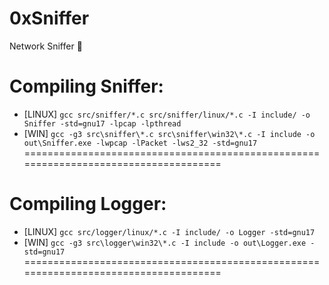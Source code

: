 # 0xSniffer
Network Sniffer 👃

Compiling Sniffer:
=====================================================================================
* [LINUX] `gcc src/sniffer/*.c src/sniffer/linux/*.c -I include/ -o Sniffer -std=gnu17 -lpcap -lpthread`
* [WIN]   `gcc -g3 src\sniffer\*.c src\sniffer\win32\*.c -I include -o out\Sniffer.exe -lwpcap -lPacket -lws2_32 -std=gnu17`
=====================================================================================

Compiling Logger:
=====================================================================================
* [LINUX] `gcc src/logger/linux/*.c -I include/ -o Logger -std=gnu17`
* [WIN]   `gcc -g3 src\logger\win32\*.c -I include -o out\Logger.exe -std=gnu17`
=====================================================================================
